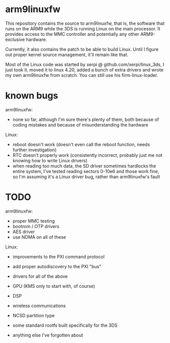 # arm9linuxfw

This repository contains the source to arm9linuxfw, that is, the software that runs on the ARM9 while the 3DS is running Linux on the main processor. It provides access to the MMC controller and potentially any other ARM9-exclusive hardware.

Currently, it also contains the patch to be able to build Linux. Until I figure out proper kernel source management, it'll remain like that.

Most of the Linux code was started by xerpi @ github.com/xerpi/linux_3ds, I just took it, moved it to linux 4.20, added a bunch of extra drivers and wrote my own arm9linuxfw from scratch. You can still use his firm-linux-loader.

# known bugs

arm9linuxfw:
- none so far, although I'm sure there's plenty of them, both because of coding mistakes and because of misunderstanding the hardware

Linux:
- reboot doesn't work (doesn't even call the reboot function, needs further investigation)
- RTC doesn't properly work (consistently incorrect, probably just me not knowing how to write Linux drivers)
- when reading too much data, the SD driver sometimes hardlocks the entire system, I've tested reading sectors 0-10e6 and those work fine, so I'm assuming it's a Linux driver bug, rather than arm9linuxfw's fault

# TODO

arm9linuxfw:
- proper MMC testing
- bootrom / OTP drivers
- AES driver
- use NDMA on all of these

Linux:
- improvements to the PXI command protocol
- add proper autodiscovery to the PXI "bus"
- drivers for all of the above
- GPU (KMS only to start with, of course)
- DSP
- wireless communications
- NCSD partition type
- some standard rootfs built specifically for the 3DS

- anything else I've forgotten about
